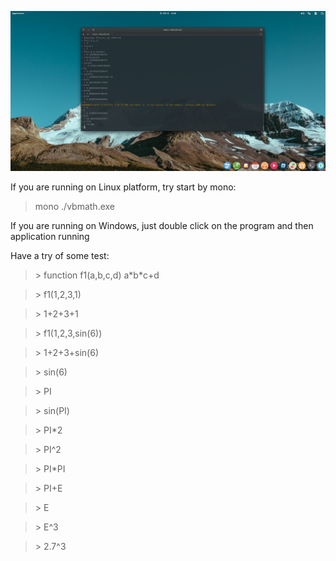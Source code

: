 ![](./2016-05-15.png)

If you are running on Linux platform, try start by mono:
> mono ./vbmath.exe

If you are running on Windows, just double click on the program and then application running

Have a try of some test:

> \> function f1(a,b,c,d) a\*b\*c+d

> \> f1(1,2,3,1)

> \> 1+2+3+1

> \> f1(1,2,3,sin(6))

> \> 1+2+3+sin(6)

> \> sin(6)

> \> PI

> \> sin(PI)

> \> PI*2

> \> PI^2

> \> PI*PI

> \> PI+E

> \> E

> \> E^3

> \> 2.7^3
